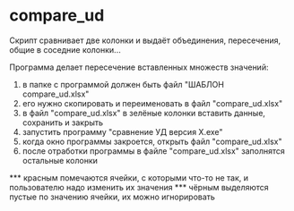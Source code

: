 # compare_ud
Скрипт сравнивает две колонки и выдаёт объединения, пересечения, общие в соседние колонки...
  
Программа делает пересечение вставленных множеств значений:
 
1) в папке с программой должен быть файл "ШАБЛОН compare_ud.xlsx"
2) его нужно скопировать и переименовать в файл "compare_ud.xlsx"
3) в файл "compare_ud.xlsx" в зелёные колонки вставить данные, сохранить и закрыть
4) запустить программу "сравнение УД версия X.exe"
5) когда окно программы закроется, открыть файл "compare_ud.xlsx"
6) после отработки программы в файле "compare_ud.xlsx" заполнятся остальные колонки

*** красным помечаются ячейки, с которыми что-то не так, и пользователю надо изменить их значения
*** чёрным выделяются пустые по значению ячейки, их можно игнорировать